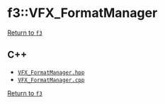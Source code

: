 # f3::VFX_FormatManager

[Return to `f3`](/docs/f3.md)

## C++

- [`VFX_FormatManager.hpp`](/src/f3/VFX_FormatManager.hpp)
- [`VFX_FormatManager.cpp`](/src/f3/VFX_FormatManager.cpp)

[Return to `f3`](/docs/f3.md)